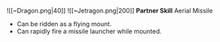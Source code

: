 
![[~Dragon.png|40]]
![[~Jetragon.png|200]]
**Partner Skill**
Aerial Missile
- Can be ridden as a flying mount.
- Can rapidly fire a missile launcher while mounted.